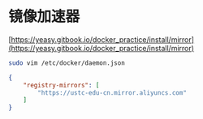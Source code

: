 # 镜像加速器

[https://yeasy.gitbook.io/docker_practice/install/mirror](https://yeasy.gitbook.io/docker_practice/install/mirror)

```bash
sudo vim /etc/docker/daemon.json
```

```json
{
    "registry-mirrors": [
        "https://ustc-edu-cn.mirror.aliyuncs.com"
    ]
}
```

